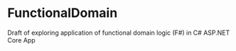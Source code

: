 # FunctionalDomain
Draft of exploring application of functional domain logic (F#) in C# ASP.NET Core App
